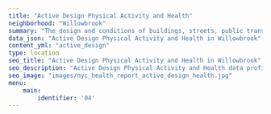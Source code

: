 ```yaml
---
title: "Active Design Physical Activity and Health"
neighborhood: "Willowbrook"
summary: "The design and conditions of buildings, streets, public transportation and parks influence physical activity, use of active transportation and other healthy behavior. A neighborhood's features can also impact the safety of its residents."
data_json: "Active Design Physical Activity and Health in Willowbrook"
content_yml: "active_design"
type: location
seo_title: "Active Design Physical Activity and Health in Willowbrook"
seo_description: "Active Design Physical Activity and Health data profile for the Willowbrook neighborhood of NYC."
seo_image: "images/nyc_health_report_active_design_health.jpg"
menu:
    main:
        identifier: '04'
---
```

